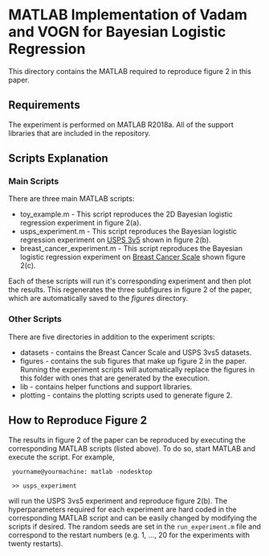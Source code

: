 # MATLAB Implementation of Vadam and VOGN for Bayesian Logistic Regression

This directory contains the MATLAB required to reproduce figure 2 in this paper.

## Requirements
The experiment is performed on MATLAB R2018a. All of the support libraries that are included in the repository.

## Scripts Explanation

### Main Scripts

There are three main MATLAB scripts:
* toy_example.m - This script reproduces the 2D Bayesian logistic regression experiment in figure 2(a).
* usps_experiment.m - This script reproduces the Bayesian logistic regression experiment on [USPS 3v5](https://www.csie.ntu.edu.tw/~cjlin/libsvmtools/datasets/multiclass.html#usps) shown in figure 2(b).
* breast_cancer_experiment.m - This script reproduces the Bayesian logistic regression experiment on [Breast Cancer Scale](https://www.csie.ntu.edu.tw/~cjlin/libsvmtools/datasets/binary.html#breast-cancer) shown figure 2(c).

Each of these scripts will run it's corresponding experiment and then plot the results. This regenerates the three subfigures in figure 2 of the paper, which are automatically saved to the *figures* directory.

### Other Scripts

There are five directories in addition to the experiment scripts:
* datasets - contains the Breast Cancer Scale and USPS 3vs5 datasets.
* figures - contains the sub figures that make up figure 2 in the paper. Running the experiment scripts will automatically replace the figures in this folder with ones that are generated by the execution.
* lib - contains helper functions and support libraries.
* plotting - contains the plotting scripts used to generate figure 2.

## How to Reproduce Figure 2

The results in figure 2 of the paper can be reproduced by executing the corresponding MATLAB scripts (listed above). To do so, start MATLAB and execute the script. For example,

``` yourname@yourmachine: matlab -nodesktop```

``` >> usps_experiment```

will run the USPS 3vs5 experiment and reproduce figure 2(b). The hyperparameters required for each experiment are hard coded in the corresponding MATLAB script and can be easily changed by modifying the scripts if desired. The random seeds are set in the `run_experiment.m` file and correspond to the restart numbers (e.g. 1, ..., 20 for the experiments with twenty restarts).  
